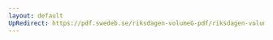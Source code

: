 ```yaml
---
layout: default
UpRedirect: https://pdf.swedeb.se/riksdagen-volumeG-pdf/riksdagen-volumeG-pdf/data/198788/reg_198788__reg_01/reg_198788__reg_01_0238.pdf
---
```

